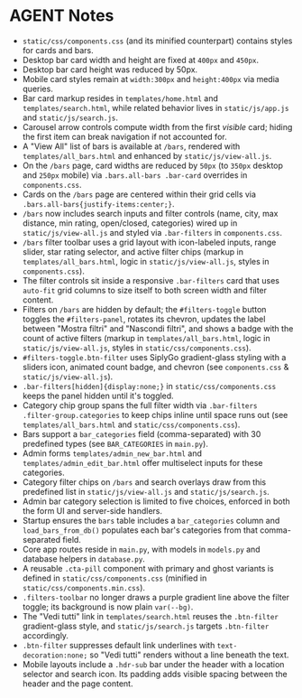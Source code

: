 # AGENT Notes

- `static/css/components.css` (and its minified counterpart) contains styles for cards and bars.
- Desktop bar card width and height are fixed at `400px` and `450px`.
- Desktop bar card height was reduced by 50px.
- Mobile card styles remain at `width:300px` and `height:400px` via media queries.
- Bar card markup resides in `templates/home.html` and `templates/search.html`, while related behavior lives in `static/js/app.js` and `static/js/search.js`.
- Carousel arrow controls compute width from the first *visible* card; hiding the first item can break navigation if not accounted for.
- A "View All" list of bars is available at `/bars`, rendered with `templates/all_bars.html` and enhanced by `static/js/view-all.js`.
- On the `/bars` page, card widths are reduced by `50px` (to `350px` desktop and `250px` mobile) via `.bars.all-bars .bar-card` overrides in `components.css`.
- Cards on the `/bars` page are centered within their grid cells via `.bars.all-bars{justify-items:center;}`.
- `/bars` now includes search inputs and filter controls (name, city, max distance, min rating, open/closed, categories) wired up in `static/js/view-all.js` and styled via `.bar-filters` in `components.css`.
- `/bars` filter toolbar uses a grid layout with icon-labeled inputs, range slider, star rating selector, and active filter chips (markup in `templates/all_bars.html`, logic in `static/js/view-all.js`, styles in `components.css`).
- The filter controls sit inside a responsive `.bar-filters` card that uses `auto-fit` grid columns to size itself to both screen width and filter content.
- Filters on `/bars` are hidden by default; the `#filters-toggle` button toggles the `#filters-panel`, rotates its chevron, updates the label between "Mostra filtri" and "Nascondi filtri", and shows a badge with the count of active filters (markup in `templates/all_bars.html`, logic in `static/js/view-all.js`, styles in `static/css/components.css`).
- `#filters-toggle.btn-filter` uses SiplyGo gradient-glass styling with a sliders icon, animated count badge, and chevron (see `components.css` & `static/js/view-all.js`).
- `.bar-filters[hidden]{display:none;}` in `static/css/components.css` keeps the panel hidden until it's toggled.
- Category chip group spans the full filter width via `.bar-filters .filter-group.categories` to keep chips inline until space runs out (see `templates/all_bars.html` and `static/css/components.css`).
- Bars support a `bar_categories` field (comma-separated) with 30 predefined types (see `BAR_CATEGORIES` in `main.py`).
- Admin forms `templates/admin_new_bar.html` and `templates/admin_edit_bar.html` offer multiselect inputs for these categories.
- Category filter chips on `/bars` and search overlays draw from this predefined list in `static/js/view-all.js` and `static/js/search.js`.
- Admin bar category selection is limited to five choices, enforced in both the form UI and server-side handlers.
- Startup ensures the `bars` table includes a `bar_categories` column and `load_bars_from_db()` populates each bar's categories from that comma-separated field.
- Core app routes reside in `main.py`, with models in `models.py` and database helpers in `database.py`.
- A reusable `.cta-pill` component with primary and ghost variants is defined in `static/css/components.css` (minified in `static/css/components.min.css`).
- `.filters-toolbar` no longer draws a purple gradient line above the filter toggle; its background is now plain `var(--bg)`.
- The "Vedi tutti" link in `templates/search.html` reuses the `.btn-filter` gradient-glass style, and `static/js/search.js` targets `.btn-filter` accordingly.
- `.btn-filter` suppresses default link underlines with `text-decoration:none;` so "Vedi tutti" renders without a line beneath the text.
- Mobile layouts include a `.hdr-sub` bar under the header with a location selector and search icon. Its padding adds visible spacing between the header and the page content.
